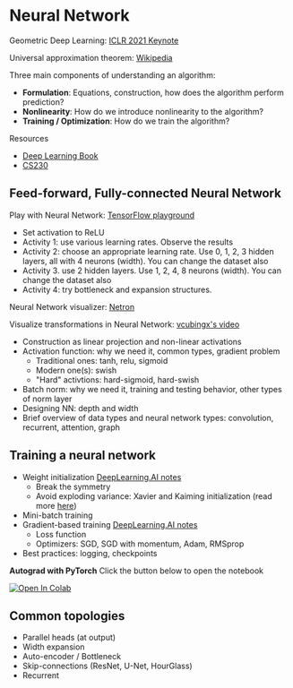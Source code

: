 # Neural Network

Geometric Deep Learning: [ICLR 2021 Keynote](https://www.youtube.com/watch?v=w6Pw4MOzMuo)

Universal approximation theorem: [Wikipedia](https://en.wikipedia.org/wiki/Universal_approximation_theorem)

Three main components of understanding an algorithm:

- **Formulation**: Equations, construction, how does the algorithm perform prediction?
- **Nonlinearity**: How do we introduce nonlinearity to the algorithm?
- **Training / Optimization**: How do we train the algorithm?

Resources

- [Deep Learning Book](https://www.deeplearningbook.org/)
- [CS230](https://cs230.stanford.edu/)

## Feed-forward, Fully-connected Neural Network

Play with Neural Network: [TensorFlow playground](https://playground.tensorflow.org/)

- Set activation to ReLU
- Activity 1: use various learning rates. Observe the results
- Activity 2: choose an appropriate learning rate. Use 0, 1, 2, 3 hidden layers, all with 4 neurons (width). You can change the dataset also
- Activity 3. use 2 hidden layers. Use 1, 2, 4, 8 neurons (width). You can change the dataset also
- Activity 4: try bottleneck and expansion structures.

Neural Network visualizer: [Netron](https://netron.app/)

Visualize transformations in Neural Network: [vcubingx's video](https://youtu.be/UOvPeC8WOt8?t=586)

- Construction as linear projection and non-linear activations
- Activation function: why we need it, common types, gradient problem
  - Traditional ones: tanh, relu, sigmoid
  - Modern one(s): swish
  - "Hard" activtions: hard-sigmoid, hard-swish
- Batch norm: why we need it, training and testing behavior, other types of norm layer
- Designing NN: depth and width
- Brief overview of data types and neural network types: convolution, recurrent, attention, graph

## Training a neural network

- Weight initialization [DeepLearning.AI notes](https://www.deeplearning.ai/ai-notes/initialization/)
  - Break the symmetry
  - Avoid exploding variance: Xavier and Kaiming initialization (read more [here](https://pouannes.github.io/blog/initialization/))
- Mini-batch training
- Gradient-based training [DeepLearning.AI notes](https://www.deeplearning.ai/ai-notes/optimization/)
  - Loss function
  - Optimizers: SGD, SGD with momentum, Adam, RMSprop
- Best practices: logging, checkpoints

**Autograd with PyTorch** Click the button below to open the notebook

[![Open In Colab](https://colab.research.google.com/assets/colab-badge.svg)](https://colab.research.google.com/github/MLDA-NTU/ml-training-programme-2021-22/blob/main/Week%205/Autograd_with_PyTorch.ipynb)

## Common topologies

- Parallel heads (at output)
- Width expansion
- Auto-encoder / Bottleneck
- Skip-connections (ResNet, U-Net, HourGlass)
- Recurrent
